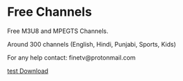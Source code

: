 # Free Channels
Free M3U8 and MPEGTS Channels.
<p>
Around 300 channels (English, Hindi, Punjabi, Sports, Kids)
<p>
For any help contact: finetv@protonmail.com
<p>
<script async defer src="https://buttons.github.io/buttons.js"></script>
<a class="github-button" href="https://github.com/ntkme/github-buttons/archive/master.zip" data-icon="octicon-cloud-download" aria-label="test">test Download</a>
